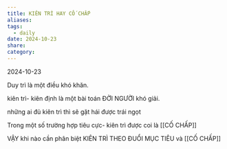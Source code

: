 ```yaml
---
title: KIÊN TRÌ HAY CỐ CHẤP
aliases: 
tags:
  - daily
date: 2024-10-23
share: 
category:
---
```

2024-10-23

Duy trì là một điều khó khăn.

kiên trì- kiên định là một bài toán ĐỜI NGƯỜI khó giải.

những ai đủ kiên trì thì sẽ gặt hái được trái ngọt

Trong một số trường hợp tiêu cực- kiên trì được coi là [[CỐ CHẤP]]

VẬY khi nào cần phân biệt KIÊN TRÌ THEO ĐUỔI MỤC TIÊU và [[CỐ CHẤP]]





